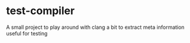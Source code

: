 test-compiler
=============

A small project to play around with  clang a bit to extract meta information useful for testing
